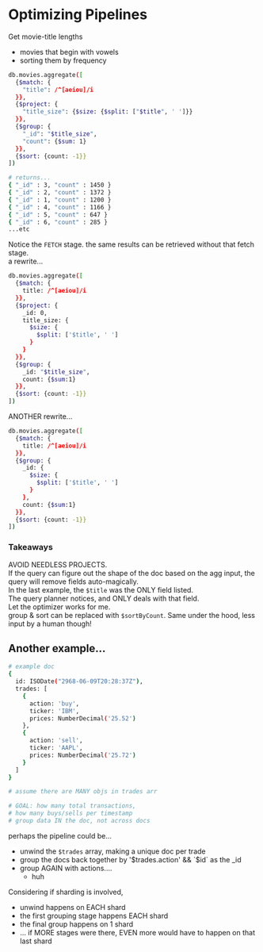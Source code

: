 # Optimizing Pipelines
Get movie-title lengths
- movies that begin with vowels
- sorting them by frequency
```bash
db.movies.aggregate([
  {$match: {
    "title": /^[aeiou]/i
  }},
  {$project: {
    "title_size": {$size: {$split: ["$title", ' ']}}
  }},
  {$group: {
    "_id": "$title_size",
    "count": {$sum: 1}
  }},
  {$sort: {count: -1}}
])

# returns...
{ "_id" : 3, "count" : 1450 }
{ "_id" : 2, "count" : 1372 }
{ "_id" : 1, "count" : 1200 }
{ "_id" : 4, "count" : 1166 }
{ "_id" : 5, "count" : 647 }
{ "_id" : 6, "count" : 285 }
...etc
```

Notice the `FETCH` stage. the same results can be retrieved without that fetch stage.  
a rewrite...
```bash
db.movies.aggregate([
  {$match: {
    title: /^[aeiou]/i
  }},
  {$project: {
    _id: 0,
    title_size: {
      $size: {
        $split: ['$title', ' ']
      }
    }
  }},
  {$group: {
    _id: "$title_size",
    count: {$sum:1}
  }},
  {$sort: {count: -1}}
])
```

ANOTHER rewrite...

```bash
db.movies.aggregate([
  {$match: {
    title: /^[aeiou]/i
  }},
  {$group: {
    _id: {
      $size: { 
        $split: ['$title', ' ']
      }
    },
    count: {$sum:1}
  }},
  {$sort: {count: -1}}
])
```

### Takeaways
AVOID NEEDLESS PROJECTS.  
If the query can figure out the shape of the doc based on the agg input, the query will remove fields auto-magically.  
In the last example, the `$title` was the ONLY field listed.  
The query planner notices, and ONLY deals with that field.  
Let the optimizer works for me.  
group & sort can be replaced with `$sortByCount`. Same under the hood, less input by a human though!


## Another example...
```bash
# example doc
{
  id: ISODate("2968-06-09T20:28:37Z"),
  trades: [
    {
      action: 'buy',
      ticker: 'IBM',
      prices: NumberDecimal('25.52')
    },
    {
      action: 'sell',
      ticker: 'AAPL',
      prices: NumberDecimal('25.72')
    }
  ]
}

# assume there are MANY objs in trades arr

# GOAL: how many total transactions,
# how many buys/sells per timestamp
# group data IN the doc, not across docs
```

perhaps the pipeline could be...
- unwind the `$trades` array, making a unique doc per trade
- group the docs back together by '$trades.action' && `$id` as the _id
- group AGAIN with actions....
  - huh

Considering if sharding is involved,  
- unwind happens on EACH shard
- the first grouping stage happens EACH shard
- the final group happens on 1 shard
- ... if MORE stages were there, EVEN more would have to happen on that last shard



